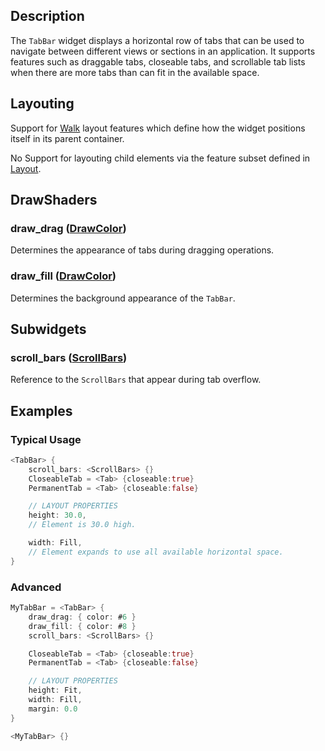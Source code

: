 ## Description

The `TabBar` widget displays a horizontal row of tabs that can be used to navigate between different views or sections in an application. It supports features such as draggable tabs, closeable tabs, and scrollable tab lists when there are more tabs than can fit in the available space.

## Layouting

Support for [Walk](Walk.md) layout features which define how the widget positions itself in its parent container.

No Support for layouting child elements via the feature subset defined in [Layout](Layout.md).

## DrawShaders

### draw_drag ([DrawColor](DrawColor.md))
Determines the appearance of tabs during dragging operations.

### draw_fill ([DrawColor](DrawColor.md))
Determines the background appearance of the `TabBar`.

## Subwidgets

### scroll_bars ([ScrollBars](ScrollBars.md))
Reference to the `ScrollBars` that appear during tab overflow.

## Examples

### Typical Usage

```Rust
<TabBar> {
	scroll_bars: <ScrollBars> {}
	CloseableTab = <Tab> {closeable:true}
	PermanentTab = <Tab> {closeable:false}

	// LAYOUT PROPERTIES
	height: 30.0,
	// Element is 30.0 high.

	width: Fill,
	// Element expands to use all available horizontal space.
}
```
### Advanced
```Rust
MyTabBar = <TabBar> {
	draw_drag: { color: #6 }
	draw_fill: { color: #8 }
	scroll_bars: <ScrollBars> {}

	CloseableTab = <Tab> {closeable:true}
	PermanentTab = <Tab> {closeable:false}

	// LAYOUT PROPERTIES
	height: Fit,
	width: Fill,
	margin: 0.0
}

<MyTabBar> {}
```